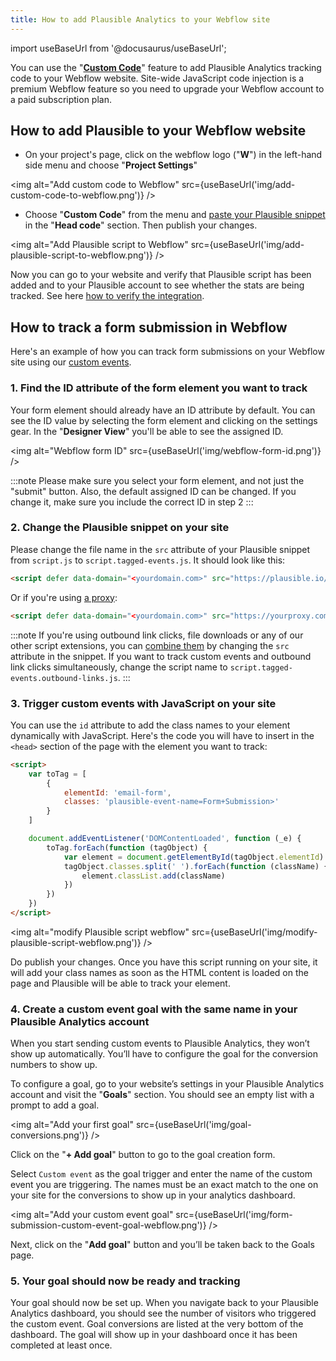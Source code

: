 ```yaml
---
title: How to add Plausible Analytics to your Webflow site
---
```


import useBaseUrl from '@docusaurus/useBaseUrl';

You can use the "**[Custom Code](https://university.webflow.com/lesson/custom-code-in-the-head-and-body-tags)**" feature to add Plausible Analytics tracking code to your Webflow website. Site-wide JavaScript code injection is a premium Webflow feature so you need to upgrade your Webflow account to a paid subscription plan.

## How to add Plausible to your Webflow website

* On your project's page, click on the webflow logo ("**W**") in the left-hand side menu and choose "**Project Settings**"

<img alt="Add custom code to Webflow" src={useBaseUrl('img/add-custom-code-to-webflow.png')} />

* Choose "**Custom Code**" from the menu and [paste your Plausible snippet](https://plausible.io/docs/plausible-script) in the "**Head code**" section. Then publish your changes. 

<img alt="Add Plausible script to Webflow" src={useBaseUrl('img/add-plausible-script-to-webflow.png')} />

Now you can go to your website and verify that Plausible script has been added and to your Plausible account to see whether the stats are being tracked. See here [how to verify the integration](troubleshoot-integration.md).

## How to track a form submission in Webflow

Here's an example of how you can track form submissions on your Webflow site using our [custom events](https://plausible.io/docs/custom-event-goals).

### 1. Find the ID attribute of the form element you want to track

Your form element should already have an ID attribute by default. You can see the ID value by selecting the form element and clicking on the settings gear. In the "**Designer View**" you'll be able to see the assigned ID. 

<img alt="Webflow form ID" src={useBaseUrl('img/webflow-form-id.png')} />

:::note
Please make sure you select your form element, and not just the "submit" button. Also, the default assigned ID can be changed. If you change it, make sure you include the correct ID in step 2 
:::

### 2. Change the Plausible snippet on your site

Please change the file name in the `src` attribute of your Plausible snippet from `script.js` to `script.tagged-events.js`. It should look like this:

```html
<script defer data-domain="<yourdomain.com>" src="https://plausible.io/js/script.tagged-events.js"></script>
```

Or if you're using [a proxy](/proxy/introduction.md):

```html
<script defer data-domain="<yourdomain.com>" src="https://yourproxy.com/script.tagged-events.js"></script>
```

:::note
If you're using outbound link clicks, file downloads or any of our other script extensions, you can [combine them](script-extensions.md#you-can-combine-extensions-according-to-your-needs) by changing the `src` attribute in the snippet. If you want to track custom events and outbound link clicks simultaneously, change the script name to `script.tagged-events.outbound-links.js`.
:::

### 3. Trigger custom events with JavaScript on your site

You can use the `id` attribute to add the class names to your element dynamically with JavaScript. Here's the code you will have to insert in the `<head>` section of the page with the element you want to track:

```html
<script>
    var toTag = [
        {
            elementId: 'email-form',
            classes: 'plausible-event-name=Form+Submission>'
        }
    ]

    document.addEventListener('DOMContentLoaded', function (_e) {
        toTag.forEach(function (tagObject) {
            var element = document.getElementById(tagObject.elementId)
            tagObject.classes.split(' ').forEach(function (className) {
                element.classList.add(className)
            })
        })
    })
</script>
```

<img alt="modify Plausible script webflow" src={useBaseUrl('img/modify-plausible-script-webflow.png')} />

Do publish your changes. Once you have this script running on your site, it will add your class names as soon as the HTML content is loaded on the page and Plausible will be able to track your element.

### 4. Create a custom event goal with the same name in your Plausible Analytics account

When you start sending custom events to Plausible Analytics, they won’t show up automatically. You’ll have to configure the goal for the conversion numbers to show up.

To configure a goal, go to your website’s settings in your Plausible Analytics account and visit the "**Goals**" section. You should see an empty list with a prompt to add a goal.

<img alt="Add your first goal" src={useBaseUrl('img/goal-conversions.png')} />

Click on the "**+ Add goal**" button to go to the goal creation form.

Select `Custom event` as the goal trigger and enter the name of the custom event you are triggering. The names must be an exact match to the one on your site for the conversions to show up in your analytics dashboard.

<img alt="Add your custom event goal" src={useBaseUrl('img/form-submission-custom-event-goal-webflow.png')} />

Next, click on the "**Add goal**" button and you’ll be taken back to the Goals page. 

### 5. Your goal should now be ready and tracking

Your goal should now be set up. When you navigate back to your Plausible Analytics dashboard, you should see the number of visitors who triggered the custom event. Goal conversions are listed at the very bottom of the dashboard. The goal will show up in your dashboard once it has been completed at least once.
